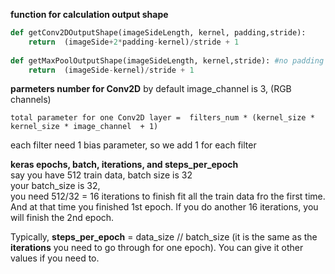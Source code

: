 
**function for calculation output shape**<br>
```python
def getConv2DOutputShape(imageSideLength, kernel, padding,stride):
    return  (imageSide+2*padding-kernel)/stride + 1
    
def getMaxPoolOutputShape(imageSideLength, kernel,stride): #no padding for maxpool
    return  (imageSide-kernel)/stride + 1
```


**parmeters number for Conv2D**
by default image_channel is 3, (RGB channels) <br>
```
total parameter for one Conv2D layer =  filters_num * (kernel_size * kernel_size * image_channel  + 1)  
```
each filter need 1 bias parameter, so we add 1 for each filter



**keras epochs, batch, iterations, and steps_per_epoch** <br>
say you have 512 train data, batch size is 32<br>
your batch_size is 32,  <br>
you need 512/32 = 16 iterations to finish fit all the train data fro the first time.
And at that time you finished 1st epoch. If you do another 16 iterations, you will finish the 2nd epoch.<br>

Typically, **steps_per_epoch** = data_size // batch_size (it is the same as the **iterations** you need to go through for one epoch). You can give it other values if you need to.


